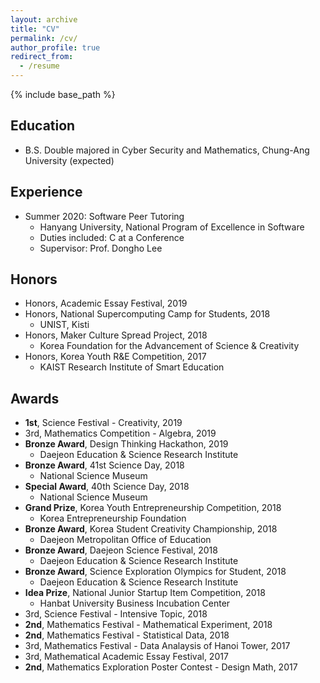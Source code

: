 ```yaml
---
layout: archive
title: "CV"
permalink: /cv/
author_profile: true
redirect_from:
  - /resume
---
```


{% include base_path %}

## Education
* B.S. Double majored in Cyber Security and Mathematics, Chung-Ang University (expected)

<!--
* M.S. in Jekyll, GitHub University, 2014
* Ph.D in Version Control Theory, GitHub University, 2018 (expected)
-->

## Experience
* Summer 2020: Software Peer Tutoring
  * Hanyang University, National Program of Excellence in Software
  * Duties included: C at a Conference
  * Supervisor: Prof. Dongho Lee
  
## Honors
* Honors, Academic Essay Festival, 2019
* Honors, National Supercomputing Camp for Students, 2018
  * UNIST, Kisti
* Honors, Maker Culture Spread Project, 2018
  * Korea Foundation for the Advancement of Science & Creativity
* Honors, Korea Youth R&E Competition, 2017
  * KAIST Research Institute of Smart Education

## Awards
* **1st**, Science Festival - Creativity, 2019
* 3rd, Mathematics Competition - Algebra, 2019
* **Bronze Award**, Design Thinking Hackathon, 2019
  * Daejeon Education & Science Research Institute
* **Bronze Award**, 41st Science Day, 2018
  * National Science Museum
* **Special Award**, 40th Science Day, 2018
  * National Science Museum
* **Grand Prize**, Korea Youth Entrepreneurship Competition, 2018
  * Korea Entrepreneurship Foundation
* **Bronze Award**, Korea Student Creativity Championship, 2018
  * Daejeon Metropolitan Office of Education
* **Bronze Award**, Daejeon Science Festival, 2018
  * Daejeon Education & Science Research Institute
* **Bronze Award**, Science Exploration Olympics for Student, 2018
  * Daejeon Education & Science Research Institute
* **Idea Prize**, National Junior Startup Item Competition, 2018
  * Hanbat University Business Incubation Center
* 3rd, Science Festival - Intensive Topic, 2018
* **2nd**, Mathematics Festival - Mathematical Experiment, 2018
* **2nd**, Mathematics Festival - Statistical Data, 2018
* 3rd, Mathematics Festival - Data Analaysis of Hanoi Tower, 2017
* 3rd, Mathematical Academic Essay Festival, 2017
* **2nd**, Mathematics Exploration Poster Contest - Design Math, 2017


<!--
* Fall 2015: Research Assistant
  * Github University
  * Duties included: Merging pull requests
  * Supervisor: Professor Hub
  -->
<!--
Skills
======
* Skill 1
* Skill 2
  * Sub-skill 2.1
  * Sub-skill 2.2
  * Sub-skill 2.3
* Skill 3

Publications
======
  <ul>{% for post in site.publications %}
    {% include archive-single-cv.html %}
  {% endfor %}</ul>
  
Talks
======
  <ul>{% for post in site.talks %}
    {% include archive-single-talk-cv.html %}
  {% endfor %}</ul>
  
Teaching
======
  <ul>{% for post in site.teaching %}
    {% include archive-single-cv.html %}
  {% endfor %}</ul>
  
Service and leadership
======
* Currently signed in to 43 different slack teams
-->
